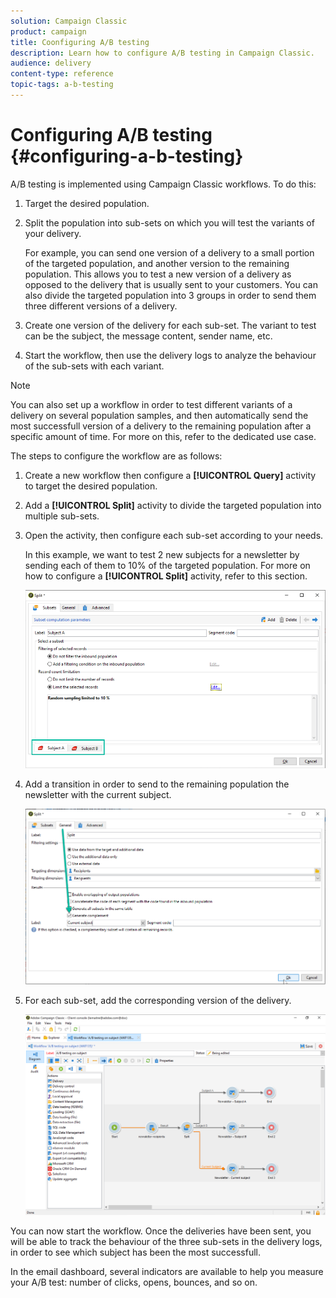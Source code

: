 ```yaml
---
solution: Campaign Classic
product: campaign
title: Coonfiguring A/B testing
description: Learn how to configure A/B testing in Campaign Classic.
audience: delivery
content-type: reference
topic-tags: a-b-testing
---
```


# Configuring A/B testing {#configuring-a-b-testing}

A/B testing is implemented using Campaign Classic workflows. To do this:

1. Target the desired population.
1. Split the population into sub-sets on which you will test the variants of your delivery.

     For example, you can send one version of a delivery to a small portion of the targeted population, and another version to the remaining population. This allows you to test a new version of a delivery as opposed to the delivery that is usually sent to your customers. You can also divide the targeted population into 3 groups in order to send them  three different versions of a delivery.

1. Create one version of the delivery for each sub-set. The variant to test can be the subject, the message content, sender name, etc.
1. Start the workflow, then use the delivery logs to analyze the behaviour of the sub-sets with each variant.

>[!NOTE]
>
>You can also set up a workflow in order to test different variants of a delivery on several population samples, and then automatically send the most successfull version of a delivery to the remaining population after a specific amount of time. For more on this, refer to the dedicated use case.

The steps to configure the workflow are as follows:

1. Create a new workflow then configure a **[!UICONTROL Query]** activity to target the desired population.
1. Add a **[!UICONTROL Split]** activity to divide the targeted population into multiple sub-sets.
1. Open the activity, then configure each sub-set according to your needs.

    In this example, we want to test 2 new subjects for a newsletter by sending each of them to 10% of the targeted population. For more on how to configure a **[!UICONTROL Split]** activity, refer to this section.

   ![](assets/ab-testing-split.png)

1. Add a transition in order to send to the remaining population the newsletter with the current subject.

   ![](assets/ab-testing-complement.png)

1. For each sub-set, add the corresponding version of the delivery.

   ![](assets/ab-testing-delivery.png)

You can now start the workflow. Once the deliveries have been sent, you will be able to track the behaviour of the three sub-sets in the delivery logs, in order to see which subject has been the most successfull.

In the email dashboard, several indicators are available to help you measure your A/B test: number of clicks, opens, bounces, and so on.
